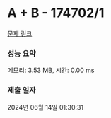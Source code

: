 # A + B - 174702/1 

[문제 링크](https://level.goorm.io/exam/174702/a-b/quiz/1) 

### 성능 요약

메모리: 3.53 MB, 시간: 0.00 ms

### 제출 일자

2024년 06월 14일 01:30:31

